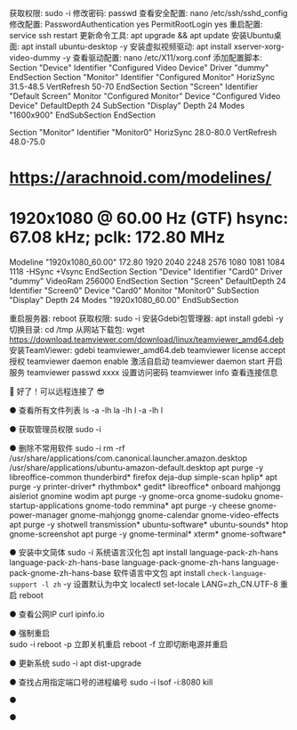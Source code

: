 获取权限: sudo -i
修改密码: passwd
查看安全配置: nano /etc/ssh/sshd_config
修改配置: 
PasswordAuthentication yes
PermitRootLogin yes
重启配置: service ssh restart
更新命令工具: apt upgrade && apt update 
安装Ubuntu桌面: apt install ubuntu-desktop -y
安装虚拟视频驱动: apt install xserver-xorg-video-dummy -y
查看驱动配置: nano /etc/X11/xorg.conf
添加配置脚本:
Section "Device"
    Identifier  "Configured Video Device"
    Driver      "dummy"
EndSection
Section "Monitor"
    Identifier  "Configured Monitor"
    HorizSync 31.5-48.5
    VertRefresh 50-70
EndSection
Section "Screen"
    Identifier  "Default Screen"
    Monitor     "Configured Monitor"
    Device      "Configured Video Device"
    DefaultDepth 24
    SubSection "Display"
    Depth 24
    Modes "1600x900"
    EndSubSection
EndSection


Section "Monitor"
  Identifier "Monitor0"
  HorizSync 28.0-80.0
  VertRefresh 48.0-75.0
  # https://arachnoid.com/modelines/
  # 1920x1080 @ 60.00 Hz (GTF) hsync: 67.08 kHz; pclk: 172.80 MHz
  Modeline "1920x1080_60.00" 172.80 1920 2040 2248 2576 1080 1081 1084 1118 -HSync +Vsync
EndSection
Section "Device"
  Identifier "Card0"
  Driver "dummy"
  VideoRam 256000
EndSection
Section "Screen"
  DefaultDepth 24
  Identifier "Screen0"
  Device "Card0"
  Monitor "Monitor0"
  SubSection "Display"
    Depth 24
    Modes "1920x1080_60.00"
  EndSubSection






重启服务器: reboot
获取权限: sudo -i 
安装Gdebi包管理器: apt install gdebi -y
切换目录: cd /tmp
从网站下载包: wget https://download.teamviewer.com/download/linux/teamviewer_amd64.deb
安装TeamViewer: gdebi teamviewer_amd64.deb
teamviewer license accept 授权
teamviewer daemon enable 激活自启动
teamviewer daemon start 开启服务
teamviewer passwd xxxx 设置访问密码
teamviewer info 查看连接信息

🎉 好了！可以远程连接了 😎



● 查看所有文件列表 
  ls -a -lh
  la -lh
  l -a -lh
  l

● 获取管理员权限 sudo -i 

● 删除不常用软件
sudo -i
rm -rf /usr/share/applications/com.canonical.launcher.amazon.desktop /usr/share/applications/ubuntu-amazon-default.desktop
apt purge -y libreoffice-common thunderbird* firefox deja-dup simple-scan hplip* 
apt purge -y printer-driver* rhythmbox* gedit* libreoffice* onboard mahjongg aisleriot gnomine wodim 
apt purge -y gnome-orca gnome-sudoku gnome-startup-applications gnome-todo remmina*
apt purge -y cheese gnome-power-manager gnome-mahjongg gnome-calendar gnome-video-effects 
apt purge -y shotwell transmission* ubuntu-software* ubuntu-sounds* htop gnome-screenshot
apt purge -y gnome-terminal* xterm* gnome-software*

● 安装中文简体
sudo -i
系统语言汉化包 apt install language-pack-zh-hans language-pack-zh-hans-base language-pack-gnome-zh-hans language-pack-gnome-zh-hans-base
软件语言中文包 apt install `check-language-support -l zh` -y
设置默认为中文 localectl set-locale LANG=zh_CN.UTF-8
重启 reboot

● 查看公网IP
curl ipinfo.io

● 强制重启  
sudo -i
reboot -p  立即关机重启
reboot -f  立即切断电源并重启

● 更新系统
sudo -i
apt dist-upgrade

● 查找占用指定端口号的进程编号 
sudo -i
lsof -i:8080
kill <pid>

● 

● 